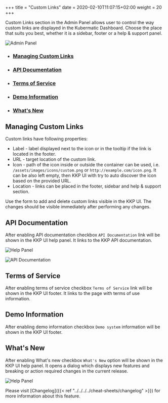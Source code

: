 +++
title = "Custom Links"
date = 2020-02-10T11:07:15+02:00
weight = 20
+++

Custom Links section in the Admin Panel allows user to control the way custom links are displayed in the Kubermatic
Dashboard. Choose the place that suits you best, whether it is a sidebar, footer or a help & support panel.

![Admin Panel](/img/kubermatic/main/ui/custom_links.png?classes=shadow,border "Custom Links Settings")

- ### [Managing Custom Links](#managing-custom-links)
- ### [API Documentation](#api-documentation)
- ### [Terms of Service](#terms-of-service)
- ### [Demo Information](#demo-information)
- ### [What's New](#whats-new)

## Managing Custom Links
Custom links have following properties:
- Label - label displayed next to the icon or in the tooltip if the link is located in the footer.
- URL - target location of the custom link.
- Icon - path of the icon inside or outside the container can be used, i.e. `/assets/images/icons/custom.png` or
  `http://example.com/icon.png`. It can be also left empty, then KKP UI with try to auto discover the icon based on the
  provided URL.
- Location - links can be placed in the footer, sidebar and help & support section.

Use the form to add and delete custom links visible in the KKP UI. The changes should be visible immediately after
performing any changes.

## API Documentation
After enabling API documentation checkbox `API Documentation` link will be shown in the KKP UI help panel. It links to
the KKP API documentation.

![Help Panel](/img/kubermatic/main/ui/help_panel.png?classes=shadow,border "Help Panel")

![API Documentation](/img/kubermatic/main/ui/api_docs.png?classes=shadow,border "API Documentation")

## Terms of Service
After enabling terms of service checkbox `Terms of Service` link will be shown in the KKP UI footer. It links to the
page with terms of use information.

## Demo Information
After enabling demo information checkbox `Demo system` information will be shown in the KKP UI footer.

## What's New
After enabling What's new checkbox `What's New` option will be shown in the KKP UI help panel. It opens a dialog which
displays new features and breaking or action required changes in the current release.

![Help Panel](/img/kubermatic/main/ui/help_panel.png?classes=shadow,border "Help Panel")

Please visit [Changelog]({{< ref "../../../../cheat-sheets/changelog" >}}) for more information about this
feature.
